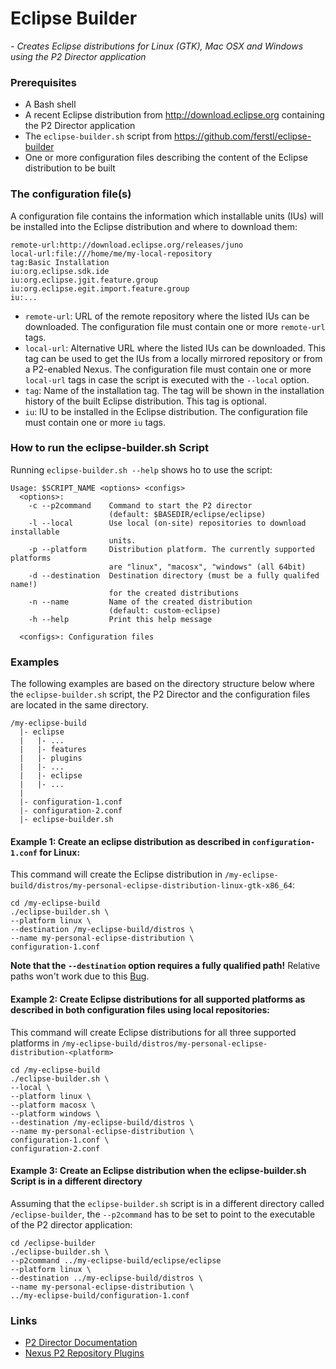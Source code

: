 # Eclipse Builder
*- Creates Eclipse distributions for Linux (GTK), Mac OSX and Windows using the P2 Director application*

### Prerequisites
 - A Bash shell
 - A recent Eclipse distribution from http://download.eclipse.org containing the P2 Director application
 - The `eclipse-builder.sh` script from https://github.com/ferstl/eclipse-builder
 - One or more configuration files describing the content of the Eclipse distribution to be built


### The configuration file(s)
A configuration file contains the information which installable units (IUs) will be installed into the Eclipse distribution and where to download them:

    remote-url:http://download.eclipse.org/releases/juno
    local-url:file:///home/me/my-local-repository
    tag:Basic Installation
    iu:org.eclipse.sdk.ide
    iu:org.eclipse.jgit.feature.group
    iu:org.eclipse.egit.import.feature.group
    iu:...

 - `remote-url`: URL of the remote repository where the listed IUs can be downloaded. The configuration file must contain one or more `remote-url` tags.
 - `local-url`: Alternative URL where the listed IUs can be downloaded. This tag can be used to get the IUs from a locally mirrored repository or from a P2-enabled Nexus. The configuration file must contain one or more `local-url` tags in case the script is executed with the `--local` option.
 - `tag`: Name of the installation tag. The tag will be shown in the installation history of the built Eclipse distribution. This tag is optional.
 - `iu`: IU to be installed in the Eclipse distribution. The configuration file must contain one or more `iu` tags.
 
 
### How to run the eclipse-builder.sh Script
Running `eclipse-builder.sh --help` shows ho to use the script:

    Usage: $SCRIPT_NAME <options> <configs>
      <options>:
        -c --p2command    Command to start the P2 director
                          (default: $BASEDIR/eclipse/eclipse)
        -l --local        Use local (on-site) repositories to download installable
                          units.
        -p --platform     Distribution platform. The currently supported platforms
                          are "linux", "macosx", "windows" (all 64bit)
        -d --destination  Destination directory (must be a fully qualifed name!)
                          for the created distributions
        -n --name         Name of the created distribution
                          (default: custom-eclipse)
        -h --help         Print this help message
      
      <configs>: Configuration files
      
### Examples
The following examples are based on the directory structure below where the `eclipse-builder.sh` script, the P2 Director and the configuration files are located in the same directory.

    /my-eclipse-build
      |- eclipse
      |   |- ...
      |   |- features
      |   |- plugins
      |   |- ...
      |   |- eclipse
      |   |- ...
      |
      |- configuration-1.conf
      |- configuration-2.conf
      |- eclipse-builder.sh


#### Example 1: Create an eclipse distribution as described in `configuration-1.conf` for Linux:
This command will create the Eclipse distribution in `/my-eclipse-build/distros/my-personal-eclipse-distribution-linux-gtk-x86_64`:

    cd /my-eclipse-build
    ./eclipse-builder.sh \
    --platform linux \
    --destination /my-eclipse-build/distros \
    --name my-personal-eclipse-distribution \
    configuration-1.conf
    
**Note that the `--destination` option requires a fully qualified path!** Relative paths won't work due to this [Bug](https://bugs.eclipse.org/bugs/show_bug.cgi?id=329619).


#### Example 2: Create Eclipse distributions for all supported platforms as described in both configuration files using local repositories:
This command will create Eclipse distributions for all three supported platforms in `/my-eclipse-build/distros/my-personal-eclipse-distribution-<platform>`

    cd /my-eclipse-build
    ./eclipse-builder.sh \
    --local \
    --platform linux \
    --platform macosx \
    --platform windows \
    --destination /my-eclipse-build/distros \
    --name my-personal-eclipse-distribution \
    configuration-1.conf \
    configuration-2.conf


#### Example 3: Create an Eclipse distribution when the eclipse-builder.sh Script is in a different directory
Assuming that the `eclipse-builder.sh` script is in a different directory called `/eclipse-builder`, the `--p2command` has to be set to point to the executable of the P2 director application:

    cd /eclipse-builder
    ./eclipse-builder.sh \
    --p2command ../my-eclipse-build/eclipse/eclipse
    --platform linux \
    --destination ../my-eclipse-build/distros \
    --name my-personal-eclipse-distribution \
    ../my-eclipse-build/configuration-1.conf


### Links
 - [P2 Director Documentation](http://help.eclipse.org/juno/index.jsp?topic=%2Forg.eclipse.platform.doc.isv%2Fguide%2Fp2_director.html)
 - [Nexus P2 Repository Plugins](https://docs.sonatype.org/display/Nexus/Nexus+OSGi+Experimental+Features+-+P2+Repository+Plugin)